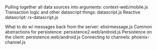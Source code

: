Pulling together all data sources into arguments: context-web/mobile.js
Transaction logic and other datascript things: datascript.js
Reactive datascript: rx-datascript.js

What to do w/ messages back from the server: elixirmessage.js
Common abstractions for persistence: persistence2.web/android.js
Persistence on the client: persistence.web/android.js
Connecting to channels: phoenix-channel.js

